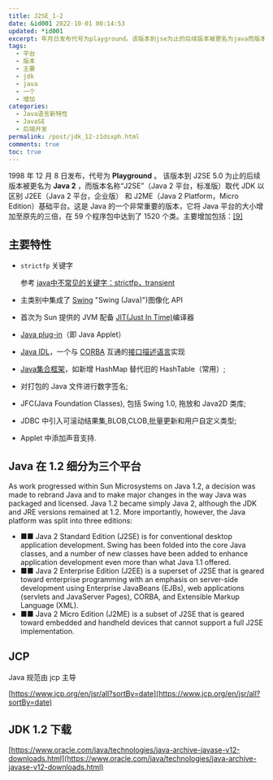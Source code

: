 ```yaml
---
title: J2SE_1-2
date: &id001 2022-10-01 00:14:53
updated: *id001
excerpt: 年月日发布代号为playground。该版本到jse为止的后续版本被更名为java而版本名称“jse”（java平台标准版）取代jdk以区别jee（java平台企业版）和jme（javaplatformmicroedition）基础平台。这是java的一个非常重要的版本它将java平台的大小增加至原先的三倍在个程序包中达到了个类。主要增加包括_[]主要特性strictfp关键字参考java中不常见的关键字_strictfptransient​主类别中集成了swing)图像化api首次为sun提供的jvm配
tags:
  - 平台
  - 版本
  - 主要
  - jdk
  - java
  - 一个
  - 增加
categories:
  - Java语言新特性
  - JavaSE
  - 后端开发
permalink: /post/jdk_12-z1dsxph.html
comments: true
toc: true
---
```

1998 年 12 月 8 日发布，代号为 **Playground** 。 该版本到 J2SE 5.0 为止的后续版本被更名为 **Java 2** ，而版本名称“J2SE”（Java 2 平台，标准版）取代 JDK 以区别 J2EE（Java 2 平台，企业版） 和 J2ME（Java 2 Platform，Micro Edition）基础平台。这是 Java 的一个非常重要的版本，它将 Java 平台的大小增加至原先的三倍，在 59 个程序包中达到了 1520 个类。主要增加包括：[[9]](https://zh.wikipedia.org/zh-cn/Java%E7%89%88%E6%9C%AC%E6%AD%B7%E5%8F%B2#cite_note-pr12-9)

## 主要特性

* `strictfp` 关键字

  参考 [java中不常见的关键字：strictfp，transient](https://blog.csdn.net/luckykapok918/article/details/54135343)​
* 主类别中集成了 [Swing](https://zh.wikipedia.org/wiki/Swing_(Java)) "Swing (Java)")图像化 API
* 首次为 Sun 提供的 JVM 配备 [JIT(Just In Time)](https://zh.wikipedia.org/wiki/%E5%8D%B3%E6%99%82%E7%B7%A8%E8%AD%AF "即时编译")编译器
* [Java plug-in](https://zh.wikipedia.org/wiki/Java_applet "Java applet")（即 Java Applet）
* [Java IDL](https://zh.wikipedia.org/wiki/Java_IDL "Java IDL")，一个与 [CORBA](https://zh.wikipedia.org/wiki/CORBA "CORBA") 互通的[接口描述语言](https://zh.wikipedia.org/wiki/%E6%8E%A5%E5%8F%A3%E6%8F%8F%E8%BF%B0%E8%AF%AD%E8%A8%80 "接口描述语言")实现
* [Java集合框架](https://zh.wikipedia.org/wiki/Java%E9%9B%86%E5%90%88%E6%A1%86%E6%9E%B6 "Java集合框架")，如新增 HashMap 替代旧的 HashTable（常用）;
* 对打包的 Java 文件进行数字签名;
* JFC(Java Foundation Classes), 包括 Swing 1.0, 拖放和 Java2D 类库;
* JDBC 中引入可滚动结果集,BLOB,CLOB,批量更新和用户自定义类型;
* Applet 中添加声音支持.

## Java 在 1.2 细分为三个平台

As work progressed within Sun Microsystems on Java 1.2, a decision was made to rebrand Java and to make major changes in the way Java was packaged and licensed. Java 1.2 became simply Java 2, although the JDK and JRE versions remained at 1.2. More importantly, however, the Java platform was split into three editions:

* ■■ Java 2 Standard Edition (J2SE) is for conventional desktop application development. Swing has been folded into the core Java classes, and a number of new classes have been added to enhance application development even more than what Java 1.1 offered.
* ■■ Java 2 Enterprise Edition (J2EE) is a superset of J2SE that is geared toward enterprise programming with an emphasis on server-side development using Enterprise JavaBeans (EJBs), web applications (servlets and JavaServer Pages), CORBA, and Extensible Markup Language (XML).
* ■■ Java 2 Micro Edition (J2ME) is a subset of J2SE that is geared toward embedded and handheld devices that cannot support a full J2SE implementation.

## JCP

Java 规范由 jcp 主导

[https://www.jcp.org/en/jsr/all?sortBy=date](https://www.jcp.org/en/jsr/all?sortBy=date)

## JDK 1.2 下载

[https://www.oracle.com/java/technologies/java-archive-javase-v12-downloads.html](https://www.oracle.com/java/technologies/java-archive-javase-v12-downloads.html)

‍